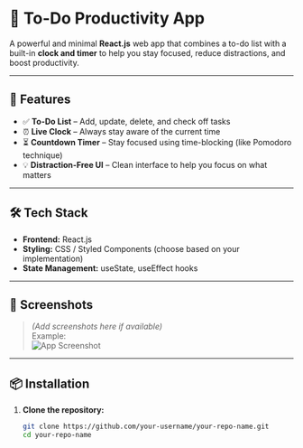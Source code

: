 # 📝 To-Do Productivity App

A powerful and minimal **React.js** web app that combines a to-do list with a built-in **clock and timer** to help you stay focused, reduce distractions, and boost productivity.

---

## 🚀 Features

- ✅ **To-Do List** – Add, update, delete, and check off tasks
- ⏰ **Live Clock** – Always stay aware of the current time
- ⏳ **Countdown Timer** – Stay focused using time-blocking (like Pomodoro technique)
- 💡 **Distraction-Free UI** – Clean interface to help you focus on what matters

---

## 🛠️ Tech Stack

- **Frontend:** React.js
- **Styling:** CSS / Styled Components (choose based on your implementation)
- **State Management:** useState, useEffect hooks

---

## 📸 Screenshots

> *(Add screenshots here if available)*  
> Example:  
> ![App Screenshot](./screenshots/todo-app.png)

---

## 📦 Installation

1. **Clone the repository:**
   ```bash
   git clone https://github.com/your-username/your-repo-name.git
   cd your-repo-name
